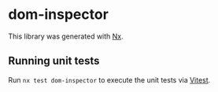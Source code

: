 # dom-inspector

This library was generated with [Nx](https://nx.dev).

## Running unit tests

Run `nx test dom-inspector` to execute the unit tests via [Vitest](https://vitest.dev/).
